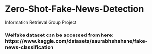 # Zero-Shot-Fake-News-Detection
Information Retrieval Group Project 
<h3> Welfake dataset can be accessed from here: https://www.kaggle.com/datasets/saurabhshahane/fake-news-classification
